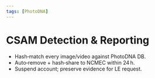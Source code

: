 ```yaml
---
tags: [PhotoDNA]
---
```

# CSAM Detection & Reporting

* Hash‑match every image/video against PhotoDNA DB.
* Auto‑remove + hash‑share to NCMEC within 24 h.
* Suspend account; preserve evidence for LE request.

